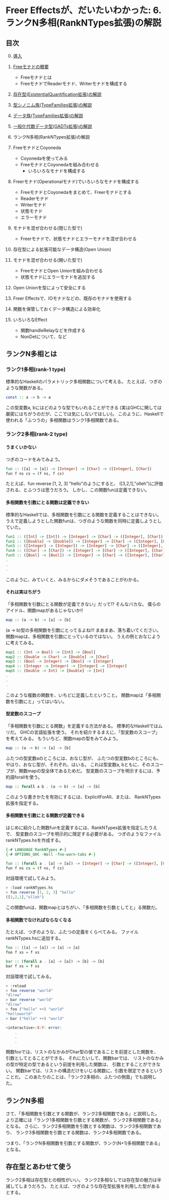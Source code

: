 Freer Effectsが、だいたいわかった: 6. ランクN多相(RankNTypes拡張)の解説
======================================================================

目次
----

0. [導入](../prelude.md)

1. [Freeモナドの概要](../free-monad/free-monad.md)
	* Freeモナドとは
	* FreeモナドでReaderモナド、Writerモナドを構成する
2. [存在型(ExistentialQuantification拡張)の解説](
	../existential-quantification/existentials.md )
3. [型シノニム族(TypeFamilies拡張)の解説](./type-synonym-family.md)
4. [データ族(TypeFamilies拡張)の解説](../type-families/data-family.md)
5. [一般化代数データ型(GADTs拡張)の解説](../gadts/gadts.md)
6. ランクN多相(RankNTypes拡張)の解説
7. FreeモナドとCoyoneda
	* Coyonedaを使ってみる
	* FreeモナドとCoyonedaを組み合わせる
		+ いろいろなモナドを構成する
8. Freerモナド(Operationalモナド)でいろいろなモナドを構成する
	* FreeモナドとCoyonedaをまとめて、Freerモナドとする
	* Readerモナド
	* Writerモナド
	* 状態モナド
	* エラーモナド
9. モナドを混ぜ合わせる(閉じた型で)
	* Freerモナドで、状態モナドとエラーモナドを混ぜ合わせる
10. 存在型による拡張可能なデータ構造(Open Union)
11. モナドを混ぜ合わせる(開いた型で)
	* FreeモナドとOpen Unionを組み合わせる
	* 状態モナドにエラーモナドを追加する
12. Open Unionを型によって安全にする
13. Freer Effectsで、IOモナドなどの、既存のモナドを使用する
14. 関数を保管しておくデータ構造による効率化
15. いろいろなEffect
	* 関数handleRelayなどを作成する
	* NonDetについて、など

ランクN多相とは
--------------

### ランク1多相(rank-1 type)

標準的なHaskellのパラメトリック多相関数について考える。
たとえば、つぎのような関数がある。

```hs
const :: a -> b -> a
```

この型変数a, bにはどのような型でもいれることができる
(実はGHCに関しては厳密にはちがうのだが、ここでは気にしないでほしい)。
このように、Haskellで使われる「ふつうの」多相関数はランク1多相関数である。

### ランク2多相(rank-2 type)

#### うまくいかない

つぎのコードをみてみよう。

```hs:bad.hs
fun :: ([a] -> [a]) -> [Integer] -> [Char] -> ([Integer], [Char])
fun f ns cs = (f ns, f cs)
```

たとえば、fun reverse [1, 2, 3] "hello"のようにすると、
([3,2,1],"olleh")に評価される、とふつうは思うだろう。
しかし、この関数funは定義できない。

#### 多相関数を引数にとる関数は定義できない

標準的なHaskellでは、多相関数を引数にとる関数を定義することはできない。
うえで定義しようとした関数funは、つぎのような関数を同時に定義しようとしていた。

```hs
fun1 :: ([Int] -> [Int]) -> [Integer] -> [Char] -> ([Integer], [Char])
fun2 :: ([Double] -> [Double]) -> [Integer] -> [Char] -> ([Integer], [Char])
fun3 :: ([Integer] -> [Integer]) -> [Integer] -> [Char] -> ([Integer], [Char])
fun4 :: ([Char] -> [Char]) -> [Integer] -> [Char] -> ([Integer], [Char])
fun5 :: ([Bool] -> [Bool]) -> [Integer] -> [Char] -> ([Integer], [Char])
.
.
.
```

このように、みていくと、みるからにダメそうであることがわかる。

#### それは実はちがう

「多相関数を引数にとる関数が定義できない」だって!?
そんなバカな。
僕らのアイドル、関数mapがあるじゃないか!!

```hs
map :: (a -> b) -> [a] -> [b]
```

(a -> b)型の多相関数を引数にとってるよね!!!
まあまあ、落ち着いてください。
関数mapは、多相関数を引数にとっているのではない。
うえの例とおなじように考えてみる。

```hs
map1 :: (Int -> Bool) -> [Int] -> [Bool]
map2 :: (Double -> Char) -> [Double] -> [Char]
map3 :: (Bool -> Integer) -> [Bool] -> [Integer]
map4 :: (Integer -> Integer) -> [Integer] -> [Integer]
map5 :: (Double -> Int) -> [Double] -> [Int]
.
.
.
```

このような複数の関数を、いちどに定義したということ。
関数mapは「多相関数を引数にと」ってはいない。

#### 型変数のスコープ

「多相関数を引数にとる関数」を定義する方法がある。
標準的なHaskellではムリだ。
GHCの言語拡張を使う。
それを紹介するまえに、「型変数のスコープ」を考えてみる。
もういちど、関数mapの型をみてみよう。

```hs
map :: (a -> b) -> [a] -> [b]
```

ふたつの型変数aのところには、おなじ型が、
ふたつの型変数bのところにも、やはり、おなじ型が、それぞれ、はいる。
これは型変数a, bともに、そのスコープが、関数mapの型全体であるためだ。
型変数のスコープを明示するには、予約語forallを使う。

```hs
map :: forall a b . (a -> b) -> [a] -> [b]
```

このような書きかたを有効にするには、ExplicitForAll、または、
RankNTypes拡張を指定する。

#### 多相関数を引数にとる関数が定義できる

はじめに紹介した関数funを定義するには、RankNTypes拡張を指定したうえで、
型変数のスコープを明示的に限定する必要がある。
つぎのようなファイルrankNTypes.hsを作成する。

```hs:rankNTypes.hs
{-# LANGUAGE RankNTypes #-}
{-# OPTIONS_GHC -Wall -fno-warn-tabs #-}

fun :: (forall a . [a] -> [a]) -> [Integer] -> [Char] -> ([Integer], [Char])
fun f ns cs = (f ns, f cs)
```

対話環境で試してみよう。

```hs
> :load rankNTypes.hs
> fun reverse [1, 2, 3] "hello"
([3,2,1],"olleh")
```

この関数funは、関数mapとはちがい、「多相関数を引数としてと」る関数だ。

#### 多相関数でなければならなくなる

たとえば、つぎのような、ふたつの定義をくらべてみる。
ファイルrankNTypes.hsに追加する。

```hs:rankNTypes.hs
foo :: ([a] -> [a]) -> [a] -> [a]
foo f xs = f xs

bar :: (forall a . [a] -> [a]) -> [b] -> [b]
bar f xs = f xs
```

対話環境で試してみる。

```hs
> :reload
> foo reverse "world"
"dlrow"
> bar reverse "world"
"dlrow"
> foo ("hello" ++) "world"
"helloworld"
> bar ("hello" ++) "world"

<interactive>:X:Y: error:
    .
    .
    .
```

関数fooでは、リストのなかみがChar型の値であることを前提とした関数を、
引数としてとることができる。
それにたいして、関数barでは、
リストのなかみの型が特定の型であるという前提を利用した関数は、
引数とすることができない。
関数barでは、リストの構造だけをいじる関数に、引数を限定できるということだ。
このあたりのことは、「ランク2多相の、ふたつの側面」でも説明した。

ランクN多相
-----------

さて、「多相関数を引数とする関数が、ランク2多相関数である」と説明した。
より正確には「ランク1多相関数を引数とする関数が、ランク2多相関数である」となる。
さらに、ランク2多相関数を引数とする関数は、ランク3多相関数であり、
ランク3多相関数を引数とする関数は、ランク4多相関数である。

つまり、「ランクN多相関数を引数とする関数が、ランク(N+1)多相関数である」となる。


存在型とあわせて使う
--------------------

ランク2多相は存在型との相性がいい。
ランク2多相なしでは存在型の魅力は半減してしまうだろう。
たとえば、つぎのような存在型拡張を利用した型があるとする。
